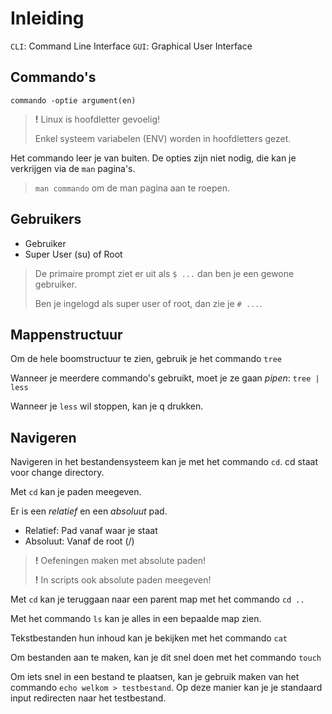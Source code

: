 <!--
title: Besturingssystemen
-->

# Inleiding

`CLI`: Command Line Interface
`GUI`: Graphical User Interface

## Commando's

`commando -optie argument(en)`

> **!** Linux is hoofdletter gevoelig!
>
> Enkel systeem variabelen (ENV) worden in hoofdletters gezet.

Het commando leer je van buiten. De opties zijn niet nodig, die kan je verkrijgen via de `man` pagina's.

> `man commando` om de man pagina aan te roepen.

## Gebruikers

- Gebruiker
- Super User (su) of Root

> De primaire prompt ziet er uit als `$ ...` dan ben je een gewone gebruiker.
>
> Ben je ingelogd als super user of root, dan zie je `# ...`.

## Mappenstructuur

Om de hele boomstructuur te zien, gebruik je het commando `tree`

Wanneer je meerdere commando's gebruikt, moet je ze gaan *pipen*: `tree | less`

Wanneer je `less` wil stoppen, kan je <kbd>q</kbd> drukken.

## Navigeren

Navigeren in het bestandensysteem kan je met het commando `cd`. cd staat voor change directory.

Met `cd` kan je paden meegeven.

Er is een *relatief* en een *absoluut* pad.

- Relatief: Pad vanaf waar je staat
- Absoluut: Vanaf de root (/)

> **!** Oefeningen maken met absolute paden!
>
> **!** In scripts ook absolute paden meegeven!

Met `cd` kan je teruggaan naar een parent map met het commando `cd ..`

Met het commando `ls` kan je alles in een bepaalde map zien.

Tekstbestanden hun inhoud kan je bekijken met het commando `cat`

Om bestanden aan te maken, kan je dit snel doen met het commando `touch`

Om iets snel in een bestand te plaatsen, kan je gebruik maken van het commando `echo welkom > testbestand`.
Op deze manier kan je je standaard input redirecten naar het testbestand.



